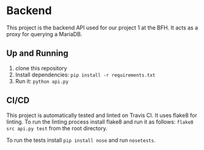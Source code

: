 # Backend

This project is the backend API used for our project 1 at the BFH.
It acts as a proxy for querying a MariaDB.

## Up and Running

1) clone this repository
2) Install dependencies: `pip install -r requirements.txt`
3) Run it: `python api.py`

## CI/CD
This project is automatically tested and linted on Travis CI.
It uses flake8 for linting. To run the linting process install flake8 and run it as follows:
`flake8 src api.py test` from the root directory.

To run the tests install `pip install nose` and run `nosetests`.